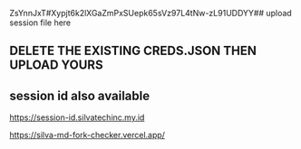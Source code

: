 ZsYnnJxT#Xypjt6k2lXGaZmPxSUepk65sVz97L4tNw-zL91UDDYY## upload session file here 


## DELETE THE EXISTING CREDS.JSON THEN UPLOAD YOURS

## session id also available 

https://session-id.silvatechinc.my.id

https://silva-md-fork-checker.vercel.app/

